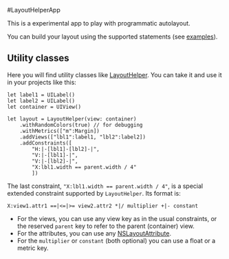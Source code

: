 
#LayoutHelperApp

This is a experimental app to play with programmatic autolayout.

You can build your layout using the supported statements (see [examples](https://github.com/fmaylinch/layout-helper/blob/master/LayoutHelperApp/layout-statement-examples.swift)).

## Utility classes

Here you will find utility classes like [LayoutHelper](https://github.com/fmaylinch/layout-helper/blob/master/LayoutHelperApp/LayoutHelper.swift). You can take it and use it in your projects like this:

    let label1 = UILabel()
    let label2 = UILabel()
    let container = UIView()

    let layout = LayoutHelper(view: container)
        .withRandomColors(true) // for debugging
        .withMetrics(["m":Margin])
        .addViews(["lbl1":label1, "lbl2":label2])
        .addConstraints([
            "H:|-[lbl1]-[lbl2]-|",
            "V:|-[lbl1]-|",
            "V:|-[lbl2]-|",
            "X:lbl1.width == parent.width / 4"
            ])

The last constraint, `"X:lbl1.width == parent.width / 4"`, is a special extended constraint supported by `LayoutHelper`. Its format is:

    X:view1.attr1 ==|<=|>= view2.attr2 *|/ multiplier +|- constant

- For the views, you can use any view key as in the usual constraints, or the reserved `parent` key to refer to the parent (container) view.
- For the attributes, you can use any [NSLayoutAttribute](https://developer.apple.com/library/ios/documentation/AppKit/Reference/NSLayoutConstraint_Class/#//apple_ref/c/tdef/NSLayoutAttribute).
- For the `multiplier` or `constant` (both optional) you can use a float or a metric key.
